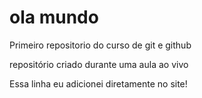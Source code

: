 # ola mundo
 Primeiro repositorio do curso de git e github

repositório criado durante uma aula ao vivo

Essa linha eu adicionei diretamente no site!
